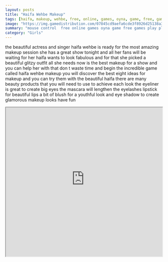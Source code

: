 ```yaml
---
layout: posts
title: "Haifa Wehbe Makeup"
tags: [haifa, makeup, wehbe, free, online, games, oyna, game, free, games, play, play, games]
image: "https://img.gamedistribution.com/07845cd9aefa6cde3f8926d25138a3a2.jpg"
summary: "mouse control  free online games oyna game free games play play games"
category: "Girls"
---
```


the beautiful actress and singer haifa wehbe is ready for the most amazing makeup session she has a great show tonight and all her fans will be waiting for her haifa wants to look fabulous and for that she picked a beautiful glitzy outfit all she needs now is the best makeup for a show and you can help her with that don t waste time and begin the incredible game called haifa wehbe makeup you will discover the best eight ideas for makeup and you can try them with the beautiful haifa there are many beauty products that you will need to use to achieve each look the eyeliner is great to create big eyes the mascara will lengthen the eyelashes lipstick for beautiful lips a bit of blush for a youthful look and eye shadow to create glamorous makeup looks have fun

<iframe width="100%" height="480px;" src="https://flash.gamedistribution.com?game=07845cd9aefa6cde3f8926d25138a3a2"></iframe>